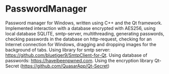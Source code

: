 # PasswordManager
Password manager for Windows, written using C++ and the Qt framework. Implemented interaction with a database encrypted with AES256, using local database SQLITE, smtp-server, multithreading, generating passwords, checking passwords in the database on http-request, checking for an Internet connection for Windows, dragging and dropping images for the background of tabs. Using library for smtp server: https://github.com/bluetiger9/SmtpClient-for-Qt. Using database of passwords: https://haveibeenpwned.com. Using the encryption library Qt-Secret (https://github.com/QuasarApp/Qt-Secret)
